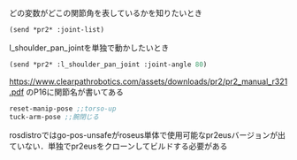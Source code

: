 どの変数がどこの関節角を表しているかを知りたいとき

```lisp
(send *pr2* :joint-list)
```

l_shoulder_pan_jointを単独で動かしたいとき
```lisp
(send *pr2* :l_shoulder_pan_joint :joint-angle 80)
```

https://www.clearpathrobotics.com/assets/downloads/pr2/pr2_manual_r321.pdf のP16に関節名が書いてある

```lisp
reset-manip-pose ;;torso-up
tuck-arm-pose ;;腕閉じる
```

rosdistroではgo-pos-unsafeがroseus単体で使用可能なpr2eusバージョンが出ていない．単独でpr2eusをクローンしてビルドする必要がある
